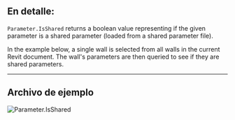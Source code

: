 ## En detalle:
`Parameter.IsShared` returns a boolean value representing if the given parameter is a shared parameter (loaded from a shared parameter file).

In the example below, a single wall is selected from all walls in the current Revit document. The wall's parameters are then queried to see if they are shared parameters.
___
## Archivo de ejemplo

![Parameter.IsShared](./Revit.Elements.Parameter.IsShared_img.jpg)

